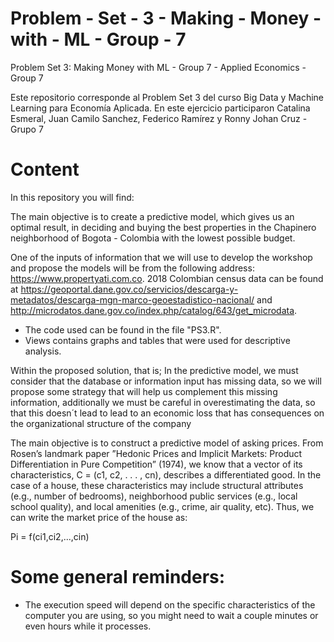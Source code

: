 # Problem - Set - 3 - Making - Money - with - ML - Group - 7
Problem Set 3: Making Money with ML - Group 7 - Applied Economics - Group 7

Este repositorio corresponde al Problem Set 3 del curso Big Data y Machine Learning para Economía Aplicada. En este ejercicio participaron Catalina Esmeral, Juan Camilo Sanchez, Federico Ramírez y Ronny Johan Cruz - Grupo 7

# Content

In this repository you will find:

The main objective is to create a predictive model, which gives us an optimal result, in deciding and buying the best properties in the Chapinero neighborhood of Bogota  - Colombia with the lowest possible budget.

One of the inputs of information that we will use to develop the workshop and propose the models will be from the following address: https://www.propertyati.com.co. 2018 Colombian census data can be found at https://geoportal.dane.gov.co/servicios/descarga-y-metadatos/descarga-mgn-marco-geoestadistico-nacional/ and http://microdatos.dane.gov.co/index.php/catalog/643/get_microdata.

-  The code used can be found in the file "PS3.R".
-  Views contains graphs and tables that were used for descriptive analysis.

Within the proposed solution, that is; In the predictive model, we must consider that the database or information input has missing data, so we will propose some strategy that will help us complement this missing information, additionally we must be careful in overestimating the data, so that this doesn´t lead to lead to an economic loss that has consequences on the organizational structure of the company

The main objective is to construct a predictive model of asking prices. From Rosen’s landmark paper ”Hedonic Prices and Implicit Markets: Product Differentiation in Pure Competition” (1974), we know that a vector of its characteristics, C = (c1, c2, . . . , cn), describes a differentiated good.
In the case of a house, these characteristics may include structural attributes (e.g., number of bedrooms), neighborhood public services (e.g., local school quality), and local amenities (e.g., crime, air quality, etc). Thus, we can write the market price of the house as:

Pi = f(ci1,ci2,...,cin)


# Some general reminders: 

-  The execution speed will depend on the specific characteristics of the computer you are using, so you might need to wait a couple minutes or even hours while it processes.

